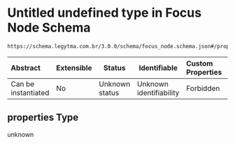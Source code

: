 # Untitled undefined type in Focus Node Schema

```txt
https://schema.legytma.com.br/3.0.0/schema/focus_node.schema.json#/properties
```




| Abstract            | Extensible | Status         | Identifiable            | Custom Properties | Additional Properties | Access Restrictions | Defined In                                                                          |
| :------------------ | ---------- | -------------- | ----------------------- | :---------------- | --------------------- | ------------------- | ----------------------------------------------------------------------------------- |
| Can be instantiated | No         | Unknown status | Unknown identifiability | Forbidden         | Allowed               | none                | [focus_node.schema.json\*](../schema/focus_node.schema.json) |

## properties Type

unknown
